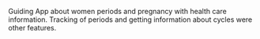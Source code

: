 Guiding App about women periods and pregnancy with health
care information. Tracking of periods and getting information about
cycles were other features.
